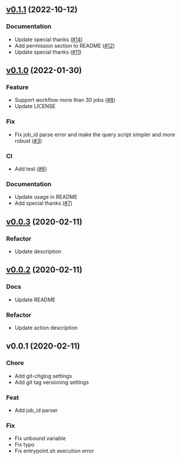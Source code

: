<a name="v0.1.1"></a>
## [v0.1.1](https://github.com/Tiryoh/gha-jobid-action/compare/v0.1.0...v0.1.1) (2022-10-12)

### Documentation

* Update special thanks ([#14](https://github.com/Tiryoh/gha-jobid-action/issues/14))
* Add permission section to README ([#12](https://github.com/Tiryoh/gha-jobid-action/issues/12))
* Update special thanks ([#11](https://github.com/Tiryoh/gha-jobid-action/issues/11))

<a name="v0.1.0"></a>
## [v0.1.0](https://github.com/Tiryoh/gha-jobid-action/compare/v0.0.3...v0.1.0) (2022-01-30)

### Feature

* Support workflow more than 30 jobs ([#8](https://github.com/Tiryoh/gha-jobid-action/issues/8))
* Update LICENSE

### Fix

* Fix job_id parse error and make the query script simpler and more robust ([#3](https://github.com/Tiryoh/gha-jobid-action/issues/3))

### CI

* Add test ([#6](https://github.com/Tiryoh/gha-jobid-action/issues/6))

### Documentation

* Update usage in README
* Add special thanks ([#7](https://github.com/Tiryoh/gha-jobid-action/issues/7))


<a name="v0.0.3"></a>
## [v0.0.3](https://github.com/Tiryoh/gha-jobid-action/compare/v0.0.2...v0.0.3) (2020-02-11)

### Refactor

* Update description


<a name="v0.0.2"></a>
## [v0.0.2](https://github.com/Tiryoh/gha-jobid-action/compare/v0.0.1...v0.0.2) (2020-02-11)

### Docs

* Update README

### Refactor

* Update action description


<a name="v0.0.1"></a>
## v0.0.1 (2020-02-11)

### Chore

* Add git-chglog settings
* Add git tag versioning settings

### Feat

* Add job_id parser

### Fix

* Fix unbound variable
* Fix typo
* Fix entrypoint.sh execution error
